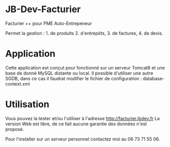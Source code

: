 # JB-Dev-Facturier
Facturier ++ pour PME Auto-Entrepeneur

Permet la gestion :
    1. de produits
    2. d'entrepôts,
    3. de factures,
    4. de devis.

# Application
 Cette application est conçut pour fonctionné 
sur un serveur Tomcat8 et une base de donné MySQL 
distante ou local. Il possible d'utiliser une autre 
SGDB, dans ce cas il faudrat modifier le fichier de 
configuration :
  database-context.xml
  
# Utilisation 
Vous pouvez la tester et/ou l'utiliser à l'adresse
http://facturier.jbdev.fr
La version Web est libre, de ce fait aucune garantie 
des données n'est proposé.

Pour l'installer sur un serveur personnel contactez 
moi au 06 73 71 55 06.


